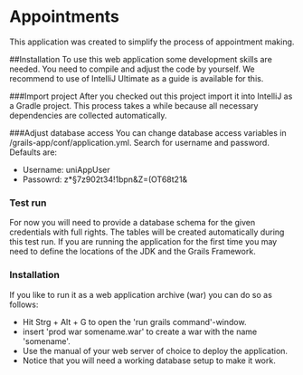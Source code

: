 # Appointments
This application was created to simplify the process of appointment making. 
 
##Installation
To use this web application some development skills are needed. You need to compile and adjust the code by yourself.
We recommend to use of IntelliJ Ultimate as a guide is available for this.

###Import project
After you checked out this project import it into IntelliJ as a Gradle project. This process takes a while because all 
necessary dependencies are collected automatically.

###Adjust database access
You can change database access variables in /grails-app/conf/application.yml. Search for username and password. Defaults 
are:
 - Username: uniAppUser
 - Passowrd: z*§7z902t34!1bpn&Z=(OT68t21&
 
### Test run
For now you will need to provide a database schema for the given credentials with full rights. The tables will be created 
automatically during this test run. If you are running the application for the first time you may need to define the 
locations of the JDK and the Grails Framework.

### Installation
If you like to run it as a web application archive (war) you can do so as follows:

- Hit Strg + Alt + G to open the 'run grails command'-window. 
- insert 'prod war somename.war' to create a war with the name 'somename'.
- Use the manual of your web server of choice to deploy the application.
- Notice that you will need a working database setup to make it work.

 
